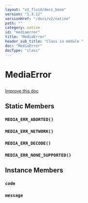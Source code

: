 ```yaml
---
layout: "v2_fluid/docs_base"
version: "1.3.12"
versionHref: "/docs/v2/native"
path: ""
category: native
id: "mediaerror"
title: "MediaError"
header_sub_title: "Class in module "
doc: "MediaError"
docType: "class"
---
```









<h1 class="api-title">

  
  MediaError
  

  

  

</h1>

<a class="improve-v2-docs" href="http://github.com/driftyco/ionic-native/edit/master/src/plugins/media.ts#L190">
  Improve this doc
</a>





<!-- decorators --><!-- @usage tag -->


<!-- @property tags -->
<h2>Static Members</h2>
<div id="MEDIA_ERR_ABORTED"></div>
<h3><code>MEDIA_ERR_ABORTED()</code>
  
</h3>









<div id="MEDIA_ERR_NETWORK"></div>
<h3><code>MEDIA_ERR_NETWORK()</code>
  
</h3>









<div id="MEDIA_ERR_DECODE"></div>
<h3><code>MEDIA_ERR_DECODE()</code>
  
</h3>









<div id="MEDIA_ERR_NONE_SUPPORTED"></div>
<h3><code>MEDIA_ERR_NONE_SUPPORTED()</code>
  
</h3>










<!-- methods on the class -->

<h2>Instance Members</h2>

<div id="code"></div>

<h3>
  <code>code</code>
  

</h3>












<div id="message"></div>

<h3>
  <code>message</code>
  

</h3>












<!-- related link --><!-- end content block -->


<!-- end body block -->

